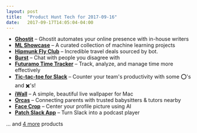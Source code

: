 ```yaml
---
layout: post
title:  "Product Hunt Tech for 2017-09-16"
date:   2017-09-17T14:05:04-04:00
---
```


* **[Ghostit](https://www.producthunt.com/posts/ghostit?utm_campaign=producthunt-api&utm_medium=api&utm_source=Application%3A+Daily+Digest+RSS+%28ID%3A+3202%29)** – Ghostit automates your online presence with in-house writers
* **[ML Showcase](https://www.producthunt.com/posts/ml-showcase?utm_campaign=producthunt-api&utm_medium=api&utm_source=Application%3A+Daily+Digest+RSS+%28ID%3A+3202%29)** – A curated collection of machine learning projects
* **[Hipmunk Fly Club](https://www.producthunt.com/posts/hipmunk-fly-club?utm_campaign=producthunt-api&utm_medium=api&utm_source=Application%3A+Daily+Digest+RSS+%28ID%3A+3202%29)** – Incredible travel deals sourced by bot.
* **[Burst](https://www.producthunt.com/posts/burst-3?utm_campaign=producthunt-api&utm_medium=api&utm_source=Application%3A+Daily+Digest+RSS+%28ID%3A+3202%29)** – Chat with people you disagree with
* **[Futuramo  Time Tracker](https://www.producthunt.com/posts/futuramo-time-tracker?utm_campaign=producthunt-api&utm_medium=api&utm_source=Application%3A+Daily+Digest+RSS+%28ID%3A+3202%29)** – Track, analyze,  and manage time more effectively
* **[Tic-tac-toe for Slack](https://www.producthunt.com/posts/tic-tac-toe-for-slack?utm_campaign=producthunt-api&utm_medium=api&utm_source=Application%3A+Daily+Digest+RSS+%28ID%3A+3202%29)** – Counter your team's productivity with some ⭕'s and ✖️'s!
* **[iWall](https://www.producthunt.com/posts/iwall?utm_campaign=producthunt-api&utm_medium=api&utm_source=Application%3A+Daily+Digest+RSS+%28ID%3A+3202%29)** – A simple, beautiful live wallpaper for Mac
* **[Orcas](https://www.producthunt.com/posts/orcas?utm_campaign=producthunt-api&utm_medium=api&utm_source=Application%3A+Daily+Digest+RSS+%28ID%3A+3202%29)** – Connecting parents with trusted babysitters & tutors nearby
* **[Face Crop](https://www.producthunt.com/posts/face-crop?utm_campaign=producthunt-api&utm_medium=api&utm_source=Application%3A+Daily+Digest+RSS+%28ID%3A+3202%29)** – Center your profile picture using AI
* **[Patch Slack App](https://www.producthunt.com/posts/patch-slack-app?utm_campaign=producthunt-api&utm_medium=api&utm_source=Application%3A+Daily+Digest+RSS+%28ID%3A+3202%29)** – Turn Slack into a podcast player

… and [4 more](https://www.producthunt.com/tech) products